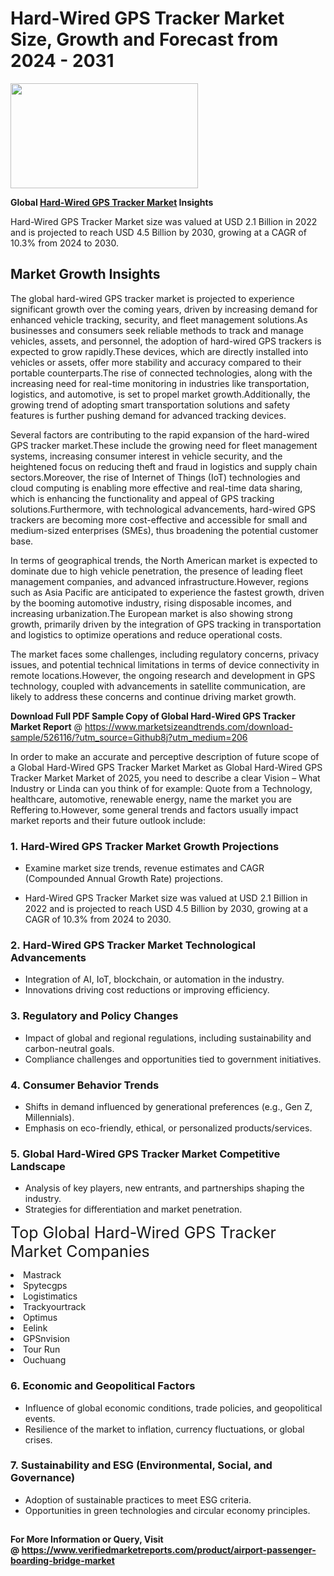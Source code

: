 <H1>Hard-Wired GPS Tracker Market Size, Growth and Forecast from 2024 - 2031</H1><img class="aligncenter size-medium wp-image-584254" src="https://thirdeyenews.in/wp-content/uploads/2024/09/Global-Market-Research-300x168.jpeg" alt="" width="300" height="168" /><p><strong>Global&nbsp;<a href="https://www.marketsizeandtrends.com/download-sample/526116/?utm_source=Github8j?utm_medium=206">Hard-Wired GPS Tracker Market</a> Insights</strong></p><p>Hard-Wired GPS Tracker Market size was valued at USD 2.1 Billion in 2022 and is projected to reach USD 4.5 Billion by 2030, growing at a CAGR of 10.3% from 2024 to 2030.</p><p><h2>Market Growth Insights</h2> <p>The global hard-wired GPS tracker market is projected to experience significant growth over the coming years, driven by increasing demand for enhanced vehicle tracking, security, and fleet management solutions.As businesses and consumers seek reliable methods to track and manage vehicles, assets, and personnel, the adoption of hard-wired GPS trackers is expected to grow rapidly.These devices, which are directly installed into vehicles or assets, offer more stability and accuracy compared to their portable counterparts.The rise of connected technologies, along with the increasing need for real-time monitoring in industries like transportation, logistics, and automotive, is set to propel market growth.Additionally, the growing trend of adopting smart transportation solutions and safety features is further pushing demand for advanced tracking devices.</p> <p>Several factors are contributing to the rapid expansion of the hard-wired GPS tracker market.These include the growing need for fleet management systems, increasing consumer interest in vehicle security, and the heightened focus on reducing theft and fraud in logistics and supply chain sectors.Moreover, the rise of Internet of Things (IoT) technologies and cloud computing is enabling more effective and real-time data sharing, which is enhancing the functionality and appeal of GPS tracking solutions.Furthermore, with technological advancements, hard-wired GPS trackers are becoming more cost-effective and accessible for small and medium-sized enterprises (SMEs), thus broadening the potential customer base.</p> <p>In terms of geographical trends, the North American market is expected to dominate due to high vehicle penetration, the presence of leading fleet management companies, and advanced infrastructure.However, regions such as Asia Pacific are anticipated to experience the fastest growth, driven by the booming automotive industry, rising disposable incomes, and increasing urbanization.The European market is also showing strong growth, primarily driven by the integration of GPS tracking in transportation and logistics to optimize operations and reduce operational costs.</p> <p>The market faces some challenges, including regulatory concerns, privacy issues, and potential technical limitations in terms of device connectivity in remote locations.However, the ongoing research and development in GPS technology, coupled with advancements in satellite communication, are likely to address these concerns and continue driving market growth.</p> <p><span class=""><strong>Download Full PDF Sample Copy of Global Hard-Wired GPS Tracker Market Report</strong> @ <a href="https://www.marketsizeandtrends.com/download-sample/526116/?utm_source=Github8j?utm_medium=206" target="_blank">https://www.marketsizeandtrends.com/download-sample/526116/?utm_source=Github8j?utm_medium=206</a></span></p><p>In order to make an accurate and perceptive description of future scope of a Global&nbsp;Hard-Wired GPS Tracker Market Market as Global&nbsp;Hard-Wired GPS Tracker Market Market of 2025, you need to describe a clear Vision &ndash; What Industry or Linda can you think of for example: Quote from a Technology, healthcare, automotive, renewable energy, name the market you are Reffering to.However, some general trends and factors usually impact market reports and their future outlook include:</p><h3>1.&nbsp;<strong>Hard-Wired GPS Tracker Market Growth Projections</strong></h3><ul><li>Examine market size trends, revenue estimates and CAGR (Compounded Annual Growth Rate) projections.</li><li><p>Hard-Wired GPS Tracker Market size was valued at USD 2.1 Billion in 2022 and is projected to reach USD 4.5 Billion by 2030, growing at a CAGR of 10.3% from 2024 to 2030.</p></li></ul><h3>2.&nbsp;<strong>Hard-Wired GPS Tracker Market Technological Advancements</strong></h3><ul><li>Integration of AI, IoT, blockchain, or automation in the industry.</li><li>Innovations driving cost reductions or improving efficiency.</li></ul><h3>3.&nbsp;<strong>Regulatory and Policy Changes</strong></h3><ul><li>Impact of global and regional regulations, including sustainability and carbon-neutral goals.</li><li>Compliance challenges and opportunities tied to government initiatives.</li></ul><h3>4.&nbsp;<strong>Consumer Behavior Trends</strong></h3><ul><li>Shifts in demand influenced by generational preferences (e.g., Gen Z, Millennials).</li><li>Emphasis on eco-friendly, ethical, or personalized products/services.</li></ul><h3>5.&nbsp;<strong>Global Hard-Wired GPS Tracker Market Competitive Landscape</strong></h3><ul><li>Analysis of key players, new entrants, and partnerships shaping the industry.</li><li>Strategies for differentiation and market penetration.</li></ul><p data-pm-slice="1 1 []"><span style="color: inherit; font-family: inherit; font-size: 25px;">Top Global Hard-Wired GPS Tracker Market Companies</span></p><div class="" data-test-id=""><p><li>Mastrack</li><li> Spytecgps</li><li> Logistimatics</li><li> Trackyourtrack</li><li> Optimus</li><li> Eelink</li><li> GPSnvision</li><li> Tour Run</li><li> Ouchuang</li></p></div><h3>6.&nbsp;<strong>Economic and Geopolitical Factors</strong></h3><ul><li>Influence of global economic conditions, trade policies, and geopolitical events.</li><li>Resilience of the market to inflation, currency fluctuations, or global crises.</li></ul><h3>7.&nbsp;<strong>Sustainability and ESG (Environmental, Social, and Governance)</strong></h3><ul><li>Adoption of sustainable practices to meet ESG criteria.</li><li>Opportunities in green technologies and circular economy principles.</li></ul><h2><strong style="font-size: 14px;">For More Information or Query, Visit @&nbsp;</strong><a style="background-color: #ffffff; font-size: 14px;" href="https://www.marketsizeandtrends.com/report/hard-wired-gps-tracker-market/" target="_blank">https://www.verifiedmarketreports.com/product/airport-passenger-boarding-bridge-market</a></h2>